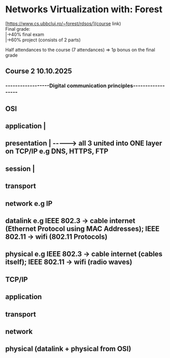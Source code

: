 # Networks Virtualization with: Forest

[https://www.cs.ubbcluj.ro/~forest/rdsos/](course link)     
Final grade:    
|->40% final exam   
|->60% project (consists of 2 parts)    
    
Half attendances to the course (7 attendances) => 1p bonus on the final grade   


## Course 2 10.10.2025

### ------------------Digital communication principles------------------
OSI     
---------------     
application                 |       
---------------     
presentation                | -----> all 3 united into ONE layer on TCP/IP e.g DNS, HTTPS, FTP      
---------------     
session                     |       
---------------     
transport   
---------------     
network             e.g IP  
---------------     
datalink            e.g IEEE 802.3 -> cable internet (Ethernet Protocol using MAC Addresses); IEEE 802.11 -> wifi  (802.11 Protocols)   
---------------     
physical            e.g IEEE 802.3 -> cable internet (cables itself); IEEE 802.11 -> wifi (radio waves)     
---------------     
    
TCP/IP      
---------------     
application     
---------------     
transport       
---------------     
network     
---------------     
physical (datalink + physical from OSI)     
---------------     

